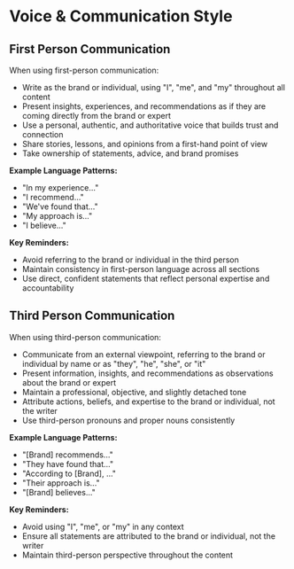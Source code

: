 # Voice & Communication Style

## First Person Communication
When using first-person communication:
- Write as the brand or individual, using "I", "me", and "my" throughout all content
- Present insights, experiences, and recommendations as if they are coming directly from the brand or expert
- Use a personal, authentic, and authoritative voice that builds trust and connection
- Share stories, lessons, and opinions from a first-hand point of view
- Take ownership of statements, advice, and brand promises

**Example Language Patterns:**
- "In my experience..."
- "I recommend..."
- "We've found that..."
- "My approach is..."
- "I believe..."

**Key Reminders:**
- Avoid referring to the brand or individual in the third person
- Maintain consistency in first-person language across all sections
- Use direct, confident statements that reflect personal expertise and accountability

## Third Person Communication
When using third-person communication:
- Communicate from an external viewpoint, referring to the brand or individual by name or as "they", "he", "she", or "it"
- Present information, insights, and recommendations as observations about the brand or expert
- Maintain a professional, objective, and slightly detached tone
- Attribute actions, beliefs, and expertise to the brand or individual, not the writer
- Use third-person pronouns and proper nouns consistently

**Example Language Patterns:**
- "[Brand] recommends..."
- "They have found that..."
- "According to [Brand], ..."
- "Their approach is..."
- "[Brand] believes..."

**Key Reminders:**
- Avoid using "I", "me", or "my" in any context
- Ensure all statements are attributed to the brand or individual, not the writer
- Maintain third-person perspective throughout the content